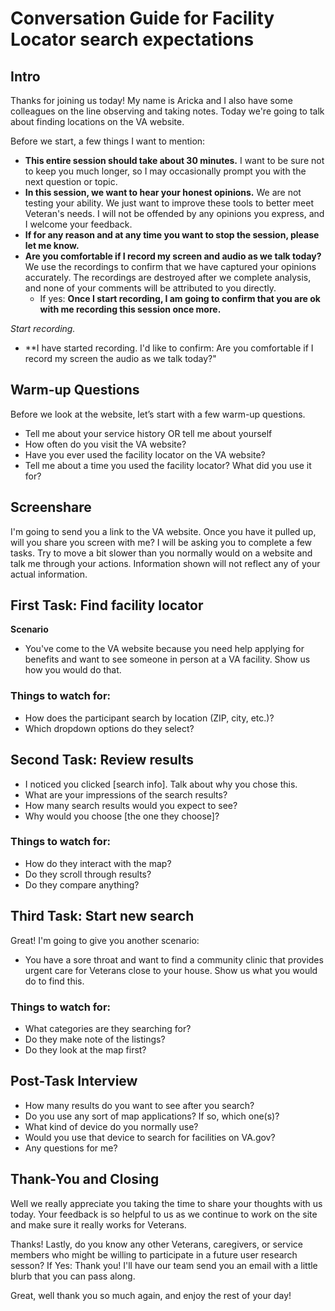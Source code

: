 # Conversation Guide for Facility Locator search expectations

## Intro

Thanks for joining us today! My name is Aricka and I also have some colleagues on the line observing and taking notes. Today we're going to talk about finding locations on the VA website.

Before we start, a few things I want to mention:

- **This entire session should take about 30 minutes.** I want to be sure not to keep you much longer, so I may occasionally prompt you with the next question or topic.
- **In this session, we want to hear your honest opinions.** We are not testing your ability. We just want to improve these tools to better meet Veteran's needs. I will not be offended by any opinions you express, and I welcome your feedback.
- **If for any reason and at any time you want to stop the session, please let me know.** 
- **Are you comfortable if I record my screen and audio as we talk today?** We use the recordings to confirm that we have captured your opinions accurately. The recordings are destroyed after we complete analysis, and none of your comments will be attributed to you directly. 
    - If yes: **Once I start recording, I am going to confirm that you are ok with me recording this session once more.** 

*Start recording.*

- **I have started recording. I'd like to confirm: Are you comfortable if I record my screen the audio as we talk today?" 

## Warm-up Questions

Before we look at the website, let’s start with a few warm-up questions.
- Tell me about your service history OR tell me about yourself
- How often do you visit the VA website?
- Have you ever used the facility locator on the VA website?
- Tell me about a time you used the facility locator? What did you use it for?

## Screenshare
I'm going to send you a link to the VA website. Once you have it pulled up, will you share you screen with me? I will be asking you to complete a few tasks. Try to move a bit slower than you normally would on a website and talk me through your actions. Information shown will not reflect any of your actual information.

## First Task: Find facility locator

**Scenario**
- You've come to the VA website because you need help applying for benefits and want to see someone in person at a VA facility. Show us how you would do that.

### Things to watch for:

- How does the participant search by location (ZIP, city, etc.)?
- Which dropdown options do they select?

## Second Task: Review results

- I noticed you clicked [search info]. Talk about why you chose this.
- What are your impressions of the search results?
- How many search results would you expect to see?
- Why would you choose [the one they choose]?

### Things to watch for:

- How do they interact with the map?
- Do they scroll through results? 
- Do they compare anything?

## Third Task: Start new search

Great! I'm going to give you another scenario:

- You have a sore throat and want to find a community clinic that provides urgent care for Veterans close to your house. Show us what you would do to find this.

### Things to watch for:

- What categories are they searching for?
- Do they make note of the listings?
- Do they look at the map first?

## Post-Task Interview 

- How many results do you want to see after you search?
- Do you use any sort of map applications? If so, which one(s)?
- What kind of device do you normally use?
- Would you use that device to search for facilities on VA.gov?
- Any questions for me? 

## Thank-You and Closing

Well we really appreciate you taking the time to share your thoughts with us today. Your feedback is so helpful to us as we continue to work on the site and make sure it really works for Veterans.

Thanks! Lastly, do you know any other Veterans, caregivers, or service members who might be willing to participate in a future user research sesson? 
    If Yes: Thank you! I'll have our team send you an email with a little blurb that you can pass along. 

Great, well thank you so much again, and enjoy the rest of your day!

